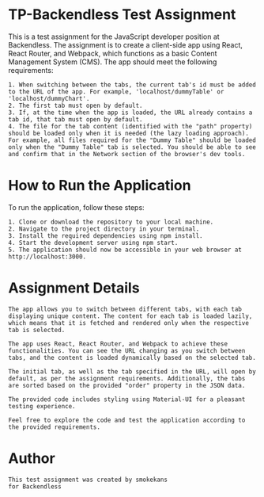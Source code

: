 # TP-Backendless Test Assignment

This is a test assignment for the JavaScript developer position at Backendless. The assignment is to create a client-side app using React, React Router, and Webpack, which functions as a basic Content Management System (CMS). The app should meet the following requirements:

    1. When switching between the tabs, the current tab's id must be added to the URL of the app. For example, 'localhost/dummyTable' or 'localhost/dummyChart'.
    2. The first tab must open by default.
    3. If, at the time when the app is loaded, the URL already contains a tab id, that tab must open by default.
    4. The file for the tab content (identified with the "path" property) should be loaded only when it is needed (the lazy loading approach). For example, all files required for the "Dummy Table" should be loaded only when the "Dummy Table" tab is selected. You should be able to see and confirm that in the Network section of the browser's dev tools.

# How to Run the Application

To run the application, follow these steps:

    1. Clone or download the repository to your local machine.
    2. Navigate to the project directory in your terminal.
    3. Install the required dependencies using npm install.
    4. Start the development server using npm start.
    5. The application should now be accessible in your web browser at http://localhost:3000.

# Assignment Details

    The app allows you to switch between different tabs, with each tab displaying unique content. The content for each tab is loaded lazily, which means that it is fetched and rendered only when the respective tab is selected.

    The app uses React, React Router, and Webpack to achieve these functionalities. You can see the URL changing as you switch between tabs, and the content is loaded dynamically based on the selected tab.

    The initial tab, as well as the tab specified in the URL, will open by default, as per the assignment requirements. Additionally, the tabs are sorted based on the provided "order" property in the JSON data.

    The provided code includes styling using Material-UI for a pleasant testing experience.

    Feel free to explore the code and test the application according to the provided requirements.

# Author

    This test assignment was created by smokekans
    for Backendless
